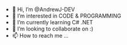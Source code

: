 - 👋 Hi, I’m @AndrewJ-DEV
- 👀 I’m interested in CODE & PROGRAMMING
- 🌱 I’m currently learning C# .NET
- 💞️ I’m looking to collaborate on :)
- 📫 How to reach me ...

<!---
AndrewJ-DEV/AndrewJ-DEV is a ✨ special ✨ repository because its `README.md` (this file) appears on your GitHub profile.
You can click the Preview link to take a look at your changes.
--->
